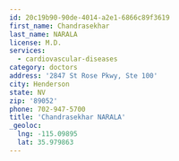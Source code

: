 ```yaml
---
id: 20c19b90-90de-4014-a2e1-6866c89f3619
first_name: Chandrasekhar
last_name: NARALA
license: M.D.
services:
  - cardiovascular-diseases
category: doctors
address: '2847 St Rose Pkwy, Ste 100'
city: Henderson
state: NV
zip: '89052'
phone: 702-947-5700
title: 'Chandrasekhar NARALA'
_geoloc:
  lng: -115.09895
  lat: 35.979863
---
```

